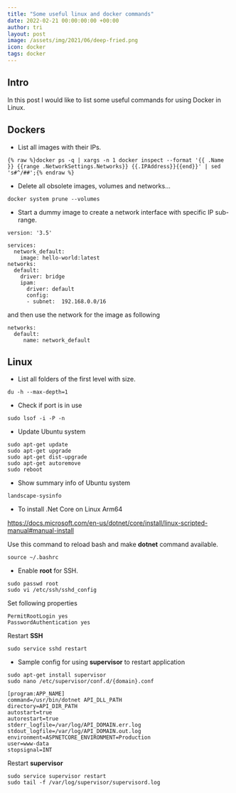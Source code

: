 ```yaml
---
title: "Some useful linux and docker commands"
date: 2022-02-21 00:00:00:00 +00:00
author: tri
layout: post
image: /assets/img/2021/06/deep-fried.png
icon: docker
tags: docker
---
```


## Intro
In this post I would like to list some useful commands for using Docker in Linux.

## Dockers

- List all images with their IPs.

```terminal
{% raw %}docker ps -q | xargs -n 1 docker inspect --format '{{ .Name }} {{range .NetworkSettings.Networks}} {{.IPAddress}}{{end}}' | sed 's#^/##';{% endraw %}
```

- Delete all obsolete images, volumes and networks...

```terminal
docker system prune --volumes
```

- Start a dummy image to create a network interface with specific IP sub-range.

```terminal
version: '3.5'

services:
  network_default:
    image: hello-world:latest
networks:
  default:
    driver: bridge
    ipam:
      driver: default
      config:
      - subnet:  192.168.0.0/16
```

and then use the network for the image as following

```terminal
networks:
  default:
     name: network_default
```

## Linux

- List all folders of the first level with size.

```terminal
du -h --max-depth=1
```

- Check if port is in use

```terminal
sudo lsof -i -P -n
```

- Update Ubuntu system

```terminal
sudo apt-get update      
sudo apt-get upgrade      
sudo apt-get dist-upgrade  
sudo apt-get autoremove
sudo reboot
```

- Show summary info of Ubuntu system

```terminal
landscape-sysinfo
```

- To install .Net Core on Linux Arm64

https://docs.microsoft.com/en-us/dotnet/core/install/linux-scripted-manual#manual-install

Use this command to reload bash and make **dotnet** command available.

```terminal
source ~/.bashrc
```

- Enable **root** for SSH.

```terminal
sudo passwd root
sudo vi /etc/ssh/sshd_config
```

Set following properties

```terminal
PermitRootLogin yes
PasswordAuthentication yes
```

Restart **SSH**

```terminal
sudo service sshd restart
```

- Sample config for using **supervisor** to restart application

```terminal
sudo apt-get install supervisor
sudo nano /etc/supervisor/conf.d/{domain}.conf
```

```terminal
[program:APP_NAME]
command=/usr/bin/dotnet API_DLL_PATH
directory=API_DIR_PATH
autostart=true
autorestart=true
stderr_logfile=/var/log/API_DOMAIN.err.log
stdout_logfile=/var/log/API_DOMAIN.out.log
environment=ASPNETCORE_ENVIRONMENT=Production
user=www-data
stopsignal=INT
```

Restart **supervisor**

```terminal
sudo service supervisor restart
sudo tail -f /var/log/supervisor/supervisord.log
```